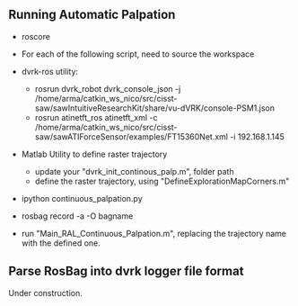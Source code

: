 ## Running Automatic Palpation ##
* roscore
* For each of the following script, need to source the workspace

* dvrk-ros utility:
	* rosrun dvrk_robot dvrk_console_json -j /home/arma/catkin_ws_nico/src/cisst-saw/sawIntuitiveResearchKit/share/vu-dVRK/console-PSM1.json
	* rosrun atinetft_ros atinetft_xml -c /home/arma/catkin_ws_nico/src/cisst-saw/sawATIForceSensor/examples/FT15360Net.xml -i 192.168.1.145
	
* Matlab Utility to define raster trajectory
	* update your "dvrk_init_continous_palp.m", folder path
	* define the raster trajectory, using "DefineExplorationMapCorners.m"

* ipython continuous_palpation.py 
* rosbag record -a -O bagname
* run "Main_RAL_Continuous_Palpation.m", replacing the trajectory name with the defined one.

## Parse RosBag into dvrk logger file format ##
Under construction.
